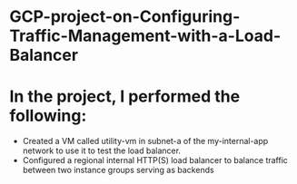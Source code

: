 # GCP-project-on-Configuring-Traffic-Management-with-a-Load-Balancer

# In the project, I performed the following:
* Created a VM called utility-vm in subnet-a of the my-internal-app network to use it to test the load balancer.
* Configured a regional internal HTTP(S) load balancer to balance traffic between two instance groups serving as backends
